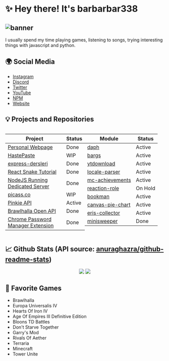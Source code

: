 # ✨ Hey there! It's barbarbar338
![banner](https://bariscodes.me/banner.png)
---
I usually spend my time playing games, listening to songs, trying interesting things with javascript and python.
## 🌍 Social Media
- [Instagram](https://www.instagram.com/ben_baris.d/)
- [Discord](https://discordapp.com/users/331846231514939392)
- [Twitter](https://twitter.com/ben_baris_d)
- [YouTube](https://www.youtube.com/ProjectHammer)
- [NPM](https://www.npmjs.com/~leydihavuc)
- [Website](https://bariscodes.me)

## 💡 Projects and Repositories
<p style="display: grid; grid-template-columns: 50% 50%; grid-template-rows: auto auto;">

| Project | Status|
| ----------- | ----------- |
| [Personal Webpage](https://github.com/barbarbar338/webpage) | Done |
| [HastePaste](https://github.com/HastePasteApp) | WIP |
| [express-dersleri](https://github.com/barbarbar338/express-dersleri) | Done |
| [React Snake Tutorial](https://github.com/barbarbar338/react-snake-tutorial) | Done |
| [NodeJS Running Dedicated Server](https://github.com/barbarbar338/terraria-server) | Done |
| [picass.co](https://picass.co) | WIP |
| [Pinkie API](https://api.bariscodes.me/) | Active |
| [Brawlhalla Open API](https://brawlhalla.bariscodes.me/) | Done |
| [Chrome Password Manager Extension](https://github.com/barbarbar338/password-manager-extension) | Done |

| Module | Status|
| ----------- | ----------- |
| [daph](https://npmjs.com/daph) | Active |
| [bargs](https://npmjs.com/bargs) | Active |
| [ytdownload](https://npmjs.com/ytdownload) | Active |
| [locale-parser](https://npmjs.com/locale-parser) | Active |
| [mc-achievements](https://npmjs.com/mc-achievements) | Active |
| [reaction-role](https://npmjs.com/reaction-role) | On Hold |
| [bookman](https://npmjs.com/bookman) | Active |
| [canvas-pie-chart](https://npmjs.com/canvas-pie-chart) | Active |
| [eris-collector](https://npmjs.com/eris-collector) | Active |
| [minisweeper](https://npmjs.com/minisweeper) | Done |

</p>


## 📈 Github Stats (API source: [anuraghazra/github-readme-stats](https://github.com/anuraghazra/github-readme-stats))
<p align="center">
  <img src="https://github-readme-stats.vercel.app/api?username=barbarbar338&show_icons=true&hide_title=true&theme=gruvbox&text_color=FF9DD9&count_private=true&include_all_commits=true&hide_border=true"/>
  <img src="https://github-readme-stats.vercel.app/api/top-langs/?username=barbarbar338&layout=compact&text_color=FF9DD9&title_color=FF9DD9&bg_color=141321&count_private=true&include_all_commits=true&hide_border=true&langs_count=10"/>
</p>

## 🦄 Favorite Games
- Brawlhalla
- Europa Universalis IV
- Hearts Of Iron IV
- Age Of Empires III Definitive Edition
- Bloons TD Battles
- Don't Starve Together
- Garry's Mod
- Rivals Of Aether
- Terraria
- Minecraft
- Tower Unite

<!--
**barbarbar338/barbarbar338** is a ✨ _special_ ✨ repository because its `README.md` (this file) appears on your GitHub profile.

Here are some ideas to get you started:

- 🔭 I’m currently working on ...
- 🌱 I’m currently learning ...
- 👯 I’m looking to collaborate on ...
- 🤔 I’m looking for help with ...
- 💬 Ask me about ...
- 📫 How to reach me: ...
- 😄 Pronouns: ...
- ⚡ Fun fact: ...
-->

